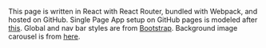 This page is written in React with React Router, bundled with Webpack, and hosted on GitHub.
Single Page App setup on GitHub pages is modeled after [this](https://github.com/rafrex/spa-github-pages).
Global and nav bar styles are from [Bootstrap](https://getbootstrap.com).
Background image carousel is from [here](https://github.com/leandrowd/react-responsive-carousel).
